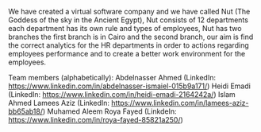 We have created a virtual software company and we have called Nut (The Goddess of the sky in the Ancient Egypt), Nut consists of 12 departments each department has its own rule and types of employees, Nut has two branches the first branch is in Cairo and the second branch, our aim is find the correct analytics for the HR departments in order to actions regarding employees performance and to create a better work environment for the employees.

Team members (alphabetically):
Abdelnasser Ahmed (LinkedIn: https://www.linkedin.com/in/abdelnasser-ismaiel-015b9a171/)
Heidi Emadi (LinkedIn: https://www.linkedin.com/in/heidi-emadi-2164242a/)
Islam Ahmed 
Lamees Aziz (LinkedIn: https://www.linkedin.com/in/lamees-aziz-bb65ab18/)
Muhamed Aleem
Roya Fayed (LinkdeIn: https://www.linkedin.com/in/roya-fayed-85821a250/)
